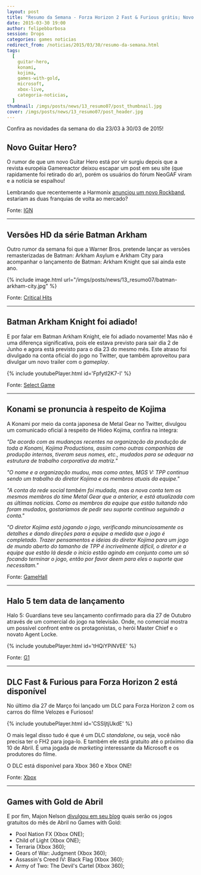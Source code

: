 ```yaml
---
layout: post
title: "Resumo da Semana - Forza Horizon 2 Fast & Furious grátis; Novo Guitar Hero; Batman; Novidades do Xbox; Mais informações de Kojima e mais.. "
date: 2015-03-30 19:00
author: felipebbarbosa
session: Drops
categories: games noticias
redirect_from: /noticias/2015/03/30/resumo-da-semana.html
tags:
  [
    guitar-hero,
    konami,
    kojima,
    games-with-gold,
    microsoft,
    xbox-live,
    categoria-noticias,
  ]
thumbnail: /imgs/posts/news/13_resumo07/post_thumbnail.jpg
cover: /imgs/posts/news/13_resumo07/post_header.jpg
---
```


Confira as novidades da semana do dia 23/03 à 30/03 de 2015!

<!--more-->

## Novo Guitar Hero?

O rumor de que um novo Guitar Hero está por vir surgiu depois que a revista européia Gamereactor deixou escapar um post em seu site (que rapidamente foi retirado do ar), porém os usuários do fórum NeoGAF viram e a notícia se espalhou!

Lembrando que recentemente a Harmonix [anunciou um novo Rockband](/noticias/2015/03/09/resumo-da-semana.html), estariam as duas franquias de volta ao mercado?

Fonte: [IGN](http://m.ign.com/articles/2015/03/23/new-guitar-hero-reportedly-coming-to-ps4-xbox-one)

---

## Versões HD da série Batman Arkham

Outro rumor da semana foi que a Warner Bros. pretende lançar as versões remasterizadas de Batman: Arkham Asylum e Arkham City para acompanhar o lançamento de Batman: Arkham Knight que sai ainda este ano.

{% include image.html url="/imgs/posts/news/13_resumo07/batman-arkham-city.jpg" %}

Fonte: [Critical Hits](http://criticalhits.com.br/warner-bros-vai-lancar-versoes-remasterizadas-de-batman-arkham-asylum-e-city-para-nova-geracao/)

---

## Batman Arkham Knight foi adiado!

E por falar em Batman Arkham Knight, ele foi adiado novamente! Mas não é uma diferença significativa, pois ele estava previsto para sair dia 2 de Junho e agora está previsto para o dia 23 do mesmo mês. Este atraso foi divulgado na conta oficial do jogo no Twitter, que também aproveitou para divulgar um novo trailer com o _gameplay_.

{% include youtubePlayer.html id='FpfytI2K7-I' %}

Fonte: [Select Game](http://gamehall.uol.com.br/selectgame/batman-arkham-knight-e-atrasado-novamente/)

---

## Konami se pronuncia à respeito de Kojima

A Konami por meio da conta japonesa de Metal Gear no Twitter, divulgou um comunicado oficial à respeito de Hideo Kojima, confira na ìntegra:

_"De acordo com as mudanças recentes na organização da produção de toda a Konami, Kojima Productions, assim como outras companhias de produção internas, tiveram seus nomes, etc., mudados para se adequar na estrutura de trabalho corporativa da matriz."_

_"O nome e a organização mudou, mas como antes, MGS V: TPP continua sendo um trabalho do diretor Kojima e os membros atuais da equipe."_

_"A conta da rede social também foi mudada, mas a nova conta tem os mesmos membros do time Metal Gear que a anterior, e está atualizada com as últimas notícias. Como os membros da equipe que estão tuitando não foram mudados, gostaríamos de pedir seu suporte contínuo seguindo a conta."_

_"O diretor Kojima está jogando o jogo, verificando minunciosamente os detalhes e dando direções para a equipe a medida que o jogo é completado. Trazer pensamentos e ideias do diretor Kojima para um jogo de mundo aberto do tamanho de TPP é incrivelmente difícil, o diretor e a equipe que estão lá desde o início estão agindo em conjunto como um só focando terminar o jogo, então por favor deem para eles o suporte que necessitam."_

Fonte: [GameHall](http://gamehall.uol.com.br/v10/konami-se-pronuncia-oficialmente-sobre-kojima/)

---

## Halo 5 tem data de lançamento

Halo 5: Guardians teve seu lançamento confirmado para dia 27 de Outubro através de um comercial do jogo na televisão. Onde, no comercial mostra um possível confront entre os protagonistas, o herói Master Chief e o novato Agent Locke.

{% include youtubePlayer.html id='tHQiYPiNVEE' %}

Fonte: [G1](http://g1.globo.com/tecnologia/games/noticia/2015/03/halo-5-guardians-tem-lancamento-confirmado-para-27-de-outubro.html)

---

## DLC Fast & Furious para Forza Horizon 2 está disponível

No último dia 27 de Março foi lançado um DLC para Forza Horizon 2 com os carros do filme Velozes e Furiosos!

{% include youtubePlayer.html id='CSSljtjUkdE' %}

O mais legal disso tudo é que é um DLC _standalone_, ou seja, você não precisa ter o FH2 para joga-lo. E também ele está gratuito até o próximo dia 10 de Abril. É uma jogada de _marketing_ interessante da Microsoft e os produtores do filme.

O DLC está disponível para Xbox 360 e Xbox ONE!

Fonte: [Xbox](http://www.xbox.com/pt-BR/games/forza-horizon-2/fast-and-furious)

---

## Games with Gold de Abril

E por fim, Majon Nelson [divulgou em seu blog](http://majornelson.com/2015/03/26/xbox-live-games-with-gold-for-april-2015-double-the-games/) quais serão os jogos gratuitos do mês de Abril no Games with Gold:

- Pool Nation FX (Xbox ONE);
- Child of Light (Xbox ONE);
- Terraria (Xbox 360);
- Gears of War: Judgment (Xbox 360);
- Assassin's Creed IV: Black Flag (Xbox 360);
- Army of Two: The Devil's Cartel (Xbox 360);
